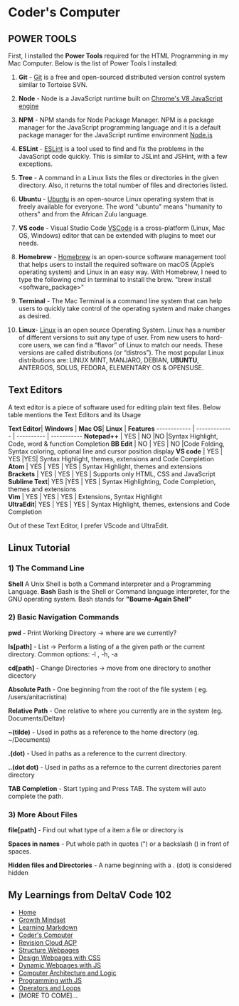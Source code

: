 # Coder's Computer

## POWER TOOLS

First, I installed the **Power Tools** required for the HTML Programming in my Mac Computer.  Below is the list of Power Tools I installed:

1) **Git** - [Git](https://git-scm.com/) is a free and open-sourced distributed version control system similar to Tortoise SVN.

2) **Node** - Node is a JavaScript runtime built on [Chrome's V8 JavaScript engine](https://v8.dev/)

3) **NPM** - NPM stands for Node Package Manager. NPM is a package manager for the JavaScript programming language and it is a default package manager for the JavaScript runtime environment [Node.js](https://docs.npmjs.com/about-npm/)

4) **ESLint** - [ESLint](https://eslint.org/) is a tool used to find and fix the problems in the JavaScript code quickly. This is similar to JSLint and JSHint, with a few exceptions.

5) **Tree** - A command in a Linux lists the files or directories in the given directory. Also, it returns the total number of files and directories listed.

6) **Ubuntu** - [Ubuntu](https://help.ubuntu.com/lts/installation-guide/s390x/ch01s01.html) is an open-source Linux operating system that is freely available for everyone. The word "ubuntu" means "humanity to others" and from the African Zulu language.

7) **VS code** - Visual Studio Code [VSCode](https://code.visualstudio.com/docs/editor/whyvscode) is a cross-platform (Linux, Mac OS, Windows) editor that can be extended with plugins to meet our needs.


8) **Homebrew** - [Homebrew](https://brew.sh/) is an open-source software management tool that helps users to install the required software on macOS (Apple’s operating system) and Linux in an easy way. With Homebrew, I need to type the following cmd in terminal to install the brew. "brew install <software_package>"


9) **Terminal** - The Mac Terminal is a command line system that can help users to quickly take control of the operating system and make changes as desired.


10) **Linux**- [Linux](https://www.linux.com/what-is-linux/) is an open source Operating System. Linux has a number of different versions to suit any type of user. From new users to hard-core users, we can find a “flavor” of Linux to match our needs. These versions are called distributions (or “distros”). The most popular Linux distributions are:
LINUX MINT, MANJARO, DEBIAN, **UBUNTU**, ANTERGOS, SOLUS, FEDORA, ELEMENTARY OS & OPENSUSE.


## Text Editors

A text editor is a piece of software used for editing plain text files. Below table mentions the Text Editors and its Usage

**Text Editor**| **Windows** | **Mac OS**| **Linux** | **Features**
------------ | ------------- | ---------- | -----------
**Notepad++**	            |	  YES  | NO       |NO |Syntax Highlight, Code, word & function Completion
**BB Edit**  |   NO  	| YES       | NO |Code Folding, Syntax coloring, optional line and cursor position display
**VS code**     |  YES      |   YES   |YES|  Syntax Highlight, themes, extensions and Code Completion       
**Atom**  |	 YES    |  YES    |  YES |  Syntax Highlight, themes and extensions      
**Brackets**	 | YES   		  |   YES  |   YES | Supports only HTML, CSS and JavaScript     
**Sublime Text**| YES        |YES     |   YES | Syntax Highlighting, Code Completion, themes and extensions     
**Vim** |     YES  |  YES       |  YES    |  Extensions, Syntax Highlight     
**UltraEdit**|  YES          |  YES   |    YES |  Syntax Highlight, themes, extensions and Code Completion     

Out of these Text Editor, I prefer VScode and UltraEdit.

## Linux Tutorial

### 1) The Command Line
**Shell** A Unix Shell is both a Command interpreter and a Programming Language.
**Bash**  Bash is the Shell or Command language interpreter, for the GNU operating system. Bash stands for **"Bourne-Again Shell"**

### 2) Basic Navigation Commands

**pwd** - Print Working Directory ->  where are we currently?

**ls[path]** - List -> Perform a listing of a the given path or the current directory. Common options: -l , -h, -a

**cd[path]** - Change Directories -> move from one directory to another dicectory

**Absolute Path** - One beginning from the root of the file system ( eg. /users/anitacristina)

**Relative Path** - One relative to where you currently are in the system (eg. Documents/Deltav)

**~(tilde)** - Used in paths as a reference to the home directory (eg. ~/Documents)

**.(dot)** - Used in paths as a reference to the current directory.

**..(dot dot)** - Used in paths as a refernce to the current directories parent directory

**TAB Completion** - Start typing and Press TAB. The system will auto complete the path.


### 3) More About Files

**file[path]** - Find out what type of a item a file or directory is

**Spaces in names** - Put whole path in quotes (") or a backslash (\) in front of spaces.

**Hidden files and Directories** - A name beginning with a . (dot) is considered hidden
  
  

## My Learnings from DeltaV Code 102
- [Home](README.md)
- [Growth Mindset](GROWTH_MINDSET.md)
- [Learning Markdown](LEARNING_MARKDOWN.md)
- [Coder's Computer](CODERS_COMPUTER.md)
- [Revision Cloud ACP](REVISION_CLOUD.md)
- [Structure Webpages](STRUCTURE_WEBPAGES.md)
- [Design Webpages with CSS](DESIGN_WEBPAGES_CSS.md)
- [Dynamic Webpages with JS](DYNAMIC_WEBPAGES_JS.md)
- [Computer Architecture and Logic](COMPUTER_ARCHI_LOGIC.md)
- [Programming with JS](PROGRAMMING_WITH_JAVASCRIPT.md)
- [Operators and Loops](OPERATORS_LOOPS.md)
- [MORE TO COME]...

